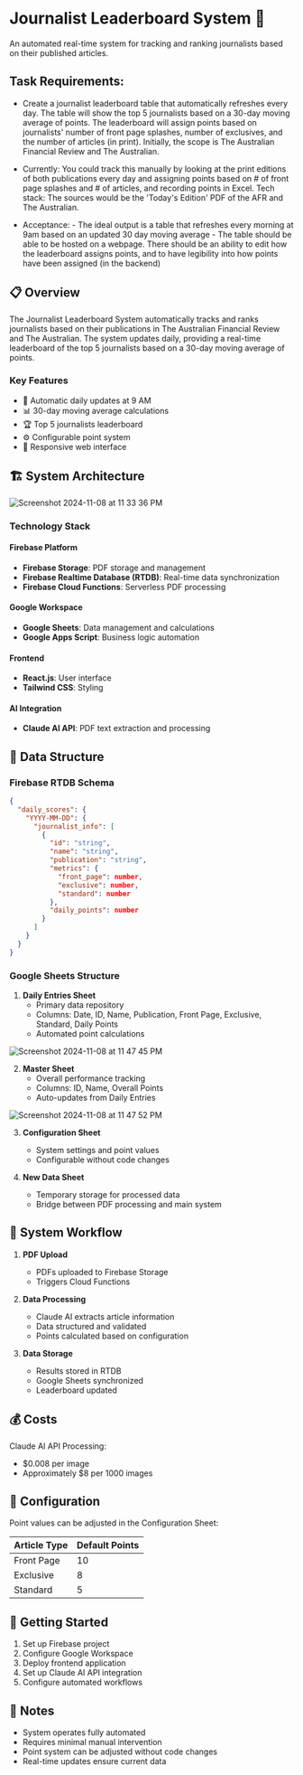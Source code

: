# Journalist Leaderboard System 📰

An automated real-time system for tracking and ranking journalists based on their published articles.


## Task Requirements:

- Create a journalist leaderboard table that automatically refreshes every day. The table will show the top 5 journalists based on a 30-day moving average of points. The leaderboard will assign points based on journalists' number of front page splashes, number of exclusives, and the number of articles (in print). Initially, the scope is The Australian Financial Review and The Australian.

- Currently: You could track this manually by looking at the print editions of both publications every day and assigning points based on # of front page splashes and # of articles, and recording points in Excel. Tech stack: The sources would be the 'Today's Edition' PDF of the AFR and The Australian.

- Acceptance: - The ideal output is a table that refreshes every morning at 9am based on an updated 30 day moving average - The table should be able to be hosted on a webpage.
There should be an ability to edit how the leaderboard assigns points, and to have legibility into how points have been assigned (in the backend)

## 📋 Overview

The Journalist Leaderboard System automatically tracks and ranks journalists based on their publications in The Australian Financial Review and The Australian. The system updates daily, providing a real-time leaderboard of the top 5 journalists based on a 30-day moving average of points.

### Key Features

- 🔄 Automatic daily updates at 9 AM
- 📊 30-day moving average calculations
- 🏆 Top 5 journalists leaderboard
- ⚙️ Configurable point system
- 📱 Responsive web interface

## 🏗️ System Architecture

![Screenshot 2024-11-08 at 11 33 36 PM](https://github.com/user-attachments/assets/de93aa1c-dc82-4226-8e1f-21006888b07f)


### Technology Stack

#### Firebase Platform
- **Firebase Storage**: PDF storage and management
- **Firebase Realtime Database (RTDB)**: Real-time data synchronization
- **Firebase Cloud Functions**: Serverless PDF processing

#### Google Workspace
- **Google Sheets**: Data management and calculations
- **Google Apps Script**: Business logic automation

#### Frontend
- **React.js**: User interface
- **Tailwind CSS**: Styling

#### AI Integration
- **Claude AI API**: PDF text extraction and processing

## 💾 Data Structure

### Firebase RTDB Schema
```json
{
  "daily_scores": {
    "YYYY-MM-DD": {
      "journalist_info": [
        {
          "id": "string",
          "name": "string",
          "publication": "string",
          "metrics": {
            "front_page": number,
            "exclusive": number,
            "standard": number
          },
          "daily_points": number
        }
      ]
    }
  }
}
```

### Google Sheets Structure

1. **Daily Entries Sheet**
   - Primary data repository
   - Columns: Date, ID, Name, Publication, Front Page, Exclusive, Standard, Daily Points
   - Automated point calculations
  
![Screenshot 2024-11-08 at 11 47 45 PM](https://github.com/user-attachments/assets/18900af9-79b7-4cc5-b008-0767c11bff20)


2. **Master Sheet**
   - Overall performance tracking
   - Columns: ID, Name, Overall Points
   - Auto-updates from Daily Entries

![Screenshot 2024-11-08 at 11 47 52 PM](https://github.com/user-attachments/assets/8fee4bc7-050a-4b79-bbd0-fae49ba89aa9)


3. **Configuration Sheet**
   - System settings and point values
   - Configurable without code changes



4. **New Data Sheet**
   - Temporary storage for processed data
   - Bridge between PDF processing and main system

## 🔄 System Workflow

1. **PDF Upload**
   - PDFs uploaded to Firebase Storage
   - Triggers Cloud Functions

2. **Data Processing**
   - Claude AI extracts article information
   - Data structured and validated
   - Points calculated based on configuration

3. **Data Storage**
   - Results stored in RTDB
   - Google Sheets synchronized
   - Leaderboard updated



## 💰 Costs

Claude AI API Processing:
- $0.008 per image
- Approximately $8 per 1000 images

## 🔧 Configuration

Point values can be adjusted in the Configuration Sheet:

| Article Type | Default Points |
|--------------|----------------|
| Front Page   | 10            |
| Exclusive    | 8             |
| Standard     | 5             |

## 🚀 Getting Started

1. Set up Firebase project
2. Configure Google Workspace
3. Deploy frontend application
4. Set up Claude AI API integration
5. Configure automated workflows

## 📝 Notes

- System operates fully automated
- Requires minimal manual intervention
- Point system can be adjusted without code changes
- Real-time updates ensure current data
